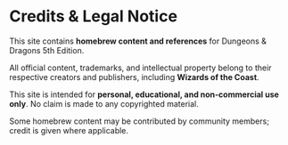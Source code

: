 # Credits & Legal Notice

This site contains **homebrew content and references** for Dungeons & Dragons 5th Edition. 

All official content, trademarks, and intellectual property belong to their respective creators and publishers, including **Wizards of the Coast**. 

This site is intended for **personal, educational, and non-commercial use only**. No claim is made to any copyrighted material.  

Some homebrew content may be contributed by community members; credit is given where applicable.
